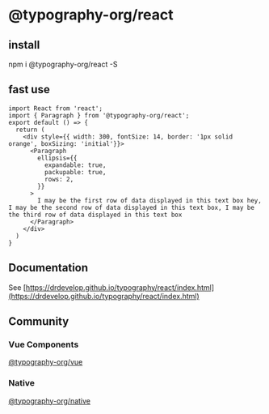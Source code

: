# @typography-org/react

## install
npm i @typography-org/react -S

## fast use

```tsx
import React from 'react';
import { Paragraph } from '@typography-org/react';
export default () => {
  return (
    <div style={{ width: 300, fontSize: 14, border: '1px solid orange', boxSizing: 'initial'}}>
      <Paragraph
        ellipsis={{
          expandable: true,
          packupable: true,
          rows: 2,
        }}
      >
        I may be the first row of data displayed in this text box hey, I may be the second row of data displayed in this text box, I may be the third row of data displayed in this text box
      </Paragraph>
    </div>
  )
}
```

## Documentation
See [https://drdevelop.github.io/typography/react/index.html](https://drdevelop.github.io/typography/react/index.html)

## Community
### Vue Components
[@typography-org/vue](https://www.npmjs.com/package/@typography-org/vue)

### Native
[@typography-org/native](https://www.npmjs.com/package/@typography-org/native)
